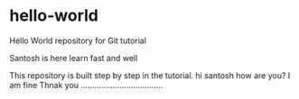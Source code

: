 # hello-world
Hello World repository for Git tutorial

Santosh is here
learn fast and well

This repository is built step by step in the tutorial.
hi santosh how are you?
I am fine Thnak you
....................................
